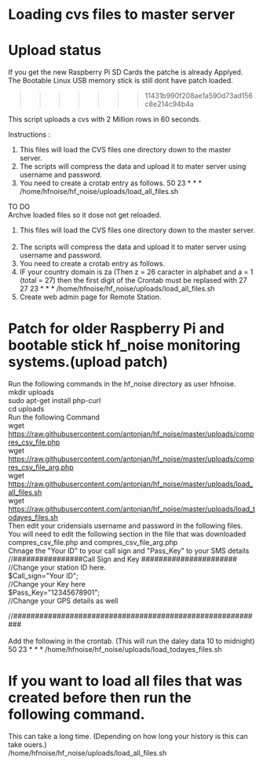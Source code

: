 Loading cvs files to master server
==================================
# Upload status
If you get the new Raspberry Pi SD Cards the patche is already Applyed.
The Bootable Linux USB memory stick is still dont have patch loaded.
>>>>>>> 11431b990f208ae1a590d73ad156c8e214c94b4a

This script uploads a cvs with 2 Million rows in 60 seconds.

Instructions :

1. This files will load the CVS files one directory down to the master server. 
2. The scripts will compress the data and upload it to mater server using username and password.
3. You need to create a crotab entry as follows.
50 23 * * * /home/hfnoise/hf_noise/uploads/load_all_files.sh

TO DO<br>
Archve loaded files so it dose not get reloaded.<br>
1. This files will load the CVS files one directory down to the master server.<br> 
2. The scripts will compress the data and upload it to mater server using username and password.<br>
3. You need to create a crotab entry as follows.<br>
4. IF your country domain is za (Then z = 26 caracter in alphabet and a = 1 (total = 27) then the first digit of the Crontab must be replased with 27<br>
27 23 * * * /home/hfnoise/hf_noise/uploads/load_all_files.sh<br>
5. Create web admin page for Remote Station.<br>

# Patch for older Raspberry Pi and bootable stick hf_noise monitoring systems.(upload patch)
Run the following commands in the hf_noise directory as user hfnoise.<br>
mkdir uploads<br>
sudo apt-get install php-curl<br>
cd uploads<br>
Run the following Command<br>
wget https://raw.githubusercontent.com/antonjan/hf_noise/master/uploads/compres_csv_file.php<br>
wget https://raw.githubusercontent.com/antonjan/hf_noise/master/uploads/compres_csv_file_arg.php<br>
wget https://raw.githubusercontent.com/antonjan/hf_noise/master/uploads/load_all_files.sh<br>
wget https://raw.githubusercontent.com/antonjan/hf_noise/master/uploads/load_todayes_files.sh<br>
Then edit your cridensials username and password in the following files.<br>
You will need to edit the following section in the file that was downloaded compres_csv_file.php and compres_csv_file_arg.php<br>
Chnage the "Your ID" to your call sign and "Pass_Key" to your SMS details <br>
//################Call Sign and  Key ######################<br>
//Change your station ID here.<br>
$Call_sign="Your ID";<br>
//Change your Key here<br>
$Pass_Key="12345678901";<br>
//Change your GPS details as well

//##########################################################<br>
<br>
Add the following in the crontab. (This will run the daley data 10 to midnight)<br>
50 23 * * * /home/hfnoise/hf_noise/uploads/load_todayes_files.sh<br>
# If you want to load all files that was created before then run the following command.<br>
This can take a long time. (Depending on how long your history is this can take ouers.)<br>
/home/hfnoise/hf_noise/uploads/load_all_files.sh<br>
